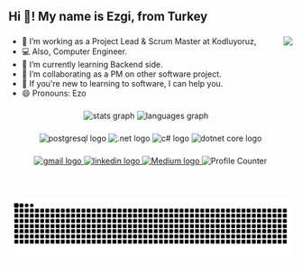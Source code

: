 

<h2 align="left">Hi 👋! My name is Ezgi, from Turkey</h2>

###
<img align="right"  height="150" src="https://i.imgflip.com/65efzo.gif"  />

<!-- **baliezgi/baliezgi** is a ✨ _special_ ✨ repository because its `README.md` (this file) appears on your GitHub profile. -->



- 🔭 I’m working as a Project Lead & Scrum Master at Kodluyoruz,
- 💻 Also, Computer Engineer.
- 🌱 I’m currently learning Backend side.
- 👯 I’m collaborating as a PM on other software project.
- 💬 If you're new to learning to software, I can help you.
- 😄 Pronouns: Ezo 




###

<div align="center">
  <img src="https://github-readme-stats.vercel.app/api?hide_title=false&hide_rank=false&show_icons=true&include_all_commits=true&count_private=true&disable_animations=false&theme=dracula&locale=en&hide_border=false&username=baliezgi" height="150" alt="stats graph"  />
  <img src="https://github-readme-stats.vercel.app/api/top-langs?locale=en&hide_title=false&layout=compact&card_width=320&langs_count=5&theme=dracula&hide_border=false&username=baliezgi" height="150" alt="languages graph"  />
</div>

###



<div align="CENTER">
  <img src="https://cdn.jsdelivr.net/gh/devicons/devicon/icons/postgresql/postgresql-original.svg" height="30" width="42" alt="postgresql logo"  />
  <img src="https://cdn.jsdelivr.net/gh/devicons/devicon/icons/dot-net/dot-net-plain-wordmark.svg" height="30" width="42" alt=".net logo"  />
  <img src="https://cdn.jsdelivr.net/gh/devicons/devicon/icons/csharp/csharp-original.svg" height="30" width="42" alt="c# logo"  />
  <img src="https://cdn.jsdelivr.net/gh/devicons/devicon/icons/dotnetcore/dotnetcore-original.svg" height="30" width="42" alt="dotnet core logo"  />
</div>

###

<div align="center">
<!--<a href="" target="_blank">
  <img src="https://img.shields.io/static/v1?message=Discord&logo=discord&label=&color=7289DA&logoColor=white&labelColor=&style=for-the-badge" height="35" alt="discord logo"  />
</a>-->
<a href="mailto:ezgibalici1@gmail.com"  target="_blank">
  <img src="https://img.shields.io/static/v1?message=Gmail&logo=gmail&label=&color=D14836&logoColor=white&labelColor=&style=for-the-badge" height="35" alt="gmail logo"  />
  </a>
<a href="https://www.linkedin.com/in/ezgibali/" target="_blank">
  <img src="https://img.shields.io/static/v1?message=LinkedIn&logo=linkedin&label=&color=0077B5&logoColor=white&labelColor=&style=for-the-badge" height="35" alt="linkedin logo"  />
  </a>
  <a href="https://medium.com/@ezgibali" target="_blank">
  <img src="https://img.shields.io/badge/-Medium-66cdaa?style=flat-quare&labelColor=66cdaa&logo=Medium&logoColor=white&link=link)" height="35" alt="Medium logo"  />
  </a>
  <a >
  <img src="https://komarev.com/ghpvc/?username=baliezgi&&color=blueviolet&label=PROFILE+VIEWS" height="35" alt="Profile Counter"  />
  </a>
  
</div>


###

<br clear="both">

   <br />
 <picture>
  <source media="(prefers-color-scheme: dark)" srcset="https://raw.githubusercontent.com/baliezgi/baliezgi/output/github-contribution-grid-snake-dark.svg">
  <source media="(prefers-color-scheme: light)" srcset="https://raw.githubusercontent.com/baliezgi/baliezgi/output/github-contribution-grid-snake.svg">
  <img alt="github contribution grid snake animation" src="https://raw.githubusercontent.com/baliezgi/baliezgi/output/github-contribution-grid-snake.svg">
</picture>
  <br />

###
